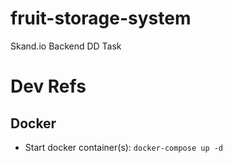# fruit-storage-system
Skand.io Backend DD Task

# Dev Refs

## Docker
- Start docker container(s): `docker-compose up -d`
